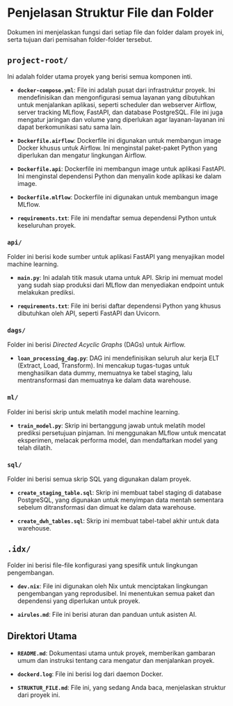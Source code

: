 # Penjelasan Struktur File dan Folder

Dokumen ini menjelaskan fungsi dari setiap file dan folder dalam proyek ini, serta tujuan dari pemisahan folder-folder tersebut.

## `project-root/`

Ini adalah folder utama proyek yang berisi semua komponen inti.

- **`docker-compose.yml`**: File ini adalah pusat dari infrastruktur proyek. Ini mendefinisikan dan mengonfigurasi semua layanan yang dibutuhkan untuk menjalankan aplikasi, seperti scheduler dan webserver Airflow, server tracking MLflow, FastAPI, dan database PostgreSQL. File ini juga mengatur jaringan dan volume yang diperlukan agar layanan-layanan ini dapat berkomunikasi satu sama lain.

- **`Dockerfile.airflow`**: Dockerfile ini digunakan untuk membangun image Docker khusus untuk Airflow. Ini menginstal paket-paket Python yang diperlukan dan mengatur lingkungan Airflow.

- **`Dockerfile.api`**: Dockerfile ini membangun image untuk aplikasi FastAPI. Ini menginstal dependensi Python dan menyalin kode aplikasi ke dalam image.

- **`Dockerfile.mlflow`**: Dockerfile ini digunakan untuk membangun image MLflow.

- **`requirements.txt`**: File ini mendaftar semua dependensi Python untuk keseluruhan proyek.

### `api/`

Folder ini berisi kode sumber untuk aplikasi FastAPI yang menyajikan model machine learning.

- **`main.py`**: Ini adalah titik masuk utama untuk API. Skrip ini memuat model yang sudah siap produksi dari MLflow dan menyediakan endpoint untuk melakukan prediksi.

- **`requirements.txt`**: File ini berisi daftar dependensi Python yang khusus dibutuhkan oleh API, seperti FastAPI dan Uvicorn.

### `dags/`

Folder ini berisi *Directed Acyclic Graphs* (DAGs) untuk Airflow.

- **`loan_processing_dag.py`**: DAG ini mendefinisikan seluruh alur kerja ELT (Extract, Load, Transform). Ini mencakup tugas-tugas untuk menghasilkan data dummy, memuatnya ke tabel staging, lalu mentransformasi dan memuatnya ke dalam data warehouse.

### `ml/`

Folder ini berisi skrip untuk melatih model machine learning.

- **`train_model.py`**: Skrip ini bertanggung jawab untuk melatih model prediksi persetujuan pinjaman. Ini menggunakan MLflow untuk mencatat eksperimen, melacak performa model, dan mendaftarkan model yang telah dilatih.

### `sql/`

Folder ini berisi semua skrip SQL yang digunakan dalam proyek.

- **`create_staging_table.sql`**: Skrip ini membuat tabel staging di database PostgreSQL, yang digunakan untuk menyimpan data mentah sementara sebelum ditransformasi dan dimuat ke dalam data warehouse.

- **`create_dwh_tables.sql`**: Skrip ini membuat tabel-tabel akhir untuk data warehouse.

## `.idx/`

Folder ini berisi file-file konfigurasi yang spesifik untuk lingkungan pengembangan.

- **`dev.nix`**: File ini digunakan oleh Nix untuk menciptakan lingkungan pengembangan yang reprodusibel. Ini menentukan semua paket dan dependensi yang diperlukan untuk proyek.

- **`airules.md`**: File ini berisi aturan dan panduan untuk asisten AI.

## Direktori Utama

- **`README.md`**: Dokumentasi utama untuk proyek, memberikan gambaran umum dan instruksi tentang cara mengatur dan menjalankan proyek.

- **`dockerd.log`**: File ini berisi log dari daemon Docker.

- **`STRUKTUR_FILE.md`**: File ini, yang sedang Anda baca, menjelaskan struktur dari proyek ini.
